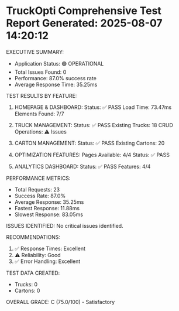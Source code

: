 
TruckOpti Comprehensive Test Report
Generated: 2025-08-07 14:20:12
================================================================================

EXECUTIVE SUMMARY:
- Application Status: 🟢 OPERATIONAL
- Total Issues Found: 0
- Performance: 87.0% success rate
- Average Response Time: 35.25ms

TEST RESULTS BY FEATURE:

1. HOMEPAGE & DASHBOARD:
   Status: ✅ PASS
   Load Time: 73.47ms
   Elements Found: 7/7

2. TRUCK MANAGEMENT:
   Status: ✅ PASS
   Existing Trucks: 18
   CRUD Operations: ⚠️ Issues

3. CARTON MANAGEMENT:
   Status: ✅ PASS
   Existing Cartons: 20

4. OPTIMIZATION FEATURES:
   Pages Available: 4/4
   Status: ✅ PASS

5. ANALYTICS DASHBOARD:
   Status: ✅ PASS
   Features: 4/4

PERFORMANCE METRICS:
- Total Requests: 23
- Success Rate: 87.0%
- Average Response: 35.25ms
- Fastest Response: 11.88ms
- Slowest Response: 83.05ms

ISSUES IDENTIFIED:
No critical issues identified.


RECOMMENDATIONS:
1. ✅ Response Times: Excellent
2. ⚠️ Reliability: Good
3. ✅ Error Handling: Excellent

TEST DATA CREATED:
- Trucks: 0
- Cartons: 0

OVERALL GRADE: C (75.0/100) - Satisfactory
